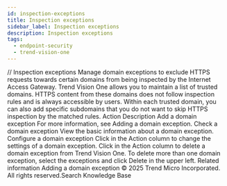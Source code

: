 ```yaml
---
id: inspection-exceptions
title: Inspection exceptions
sidebar_label: Inspection exceptions
description: Inspection exceptions
tags:
  - endpoint-security
  - trend-vision-one
---
```


/*<![CDATA[*/ $('#title').html($('meta[name=map-description]').attr('content')); /*]]>*/ Inspection exceptions Manage domain exceptions to exclude HTTPS requests towards certain domains from being inspected by the Internet Access Gateway. Trend Vision One allows you to maintain a list of trusted domains. HTTPS content from these domains does not follow inspection rules and is always accessible by users. Within each trusted domain, you can also add specific subdomains that you do not want to skip HTTPS inspection by the matched rules. Action Description Add a domain exception For more information, see Adding a domain exception. Check a domain exception View the basic information about a domain exception. Configure a domain exception Click in the Action column to change the settings of a domain exception. Click in the Action column to delete a domain exception from Trend Vision One. To delete more than one domain exception, select the exceptions and click Delete in the upper left. Related information Adding a domain exception © 2025 Trend Micro Incorporated. All rights reserved.Search Knowledge Base